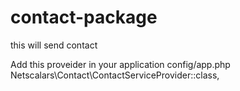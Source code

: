 # contact-package
this will send contact

Add this proveider in your application config/app.php
Netscalars\Contact\ContactServiceProvider::class,
